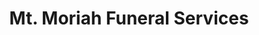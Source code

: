 ---
title: "Mt. Moriah Funeral Services"
url: /general-trias/mt-moriah-funeral-services/
shop: funeral directors
---